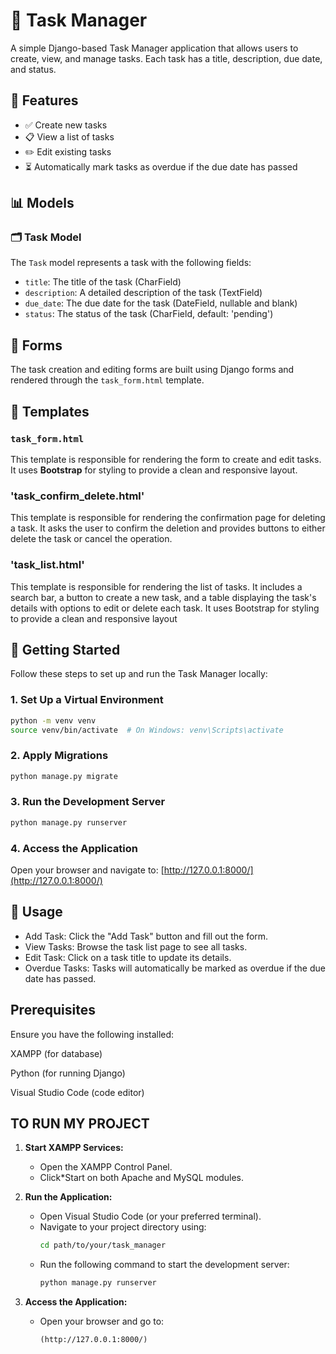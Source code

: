 # 📝 Task Manager

A simple Django-based Task Manager application that allows users to create, view, and manage tasks. Each task has a title, description, due date, and status.

## 📌 Features

- ✅ Create new tasks
- 📋 View a list of tasks
- ✏️ Edit existing tasks
- ⏳ Automatically mark tasks as overdue if the due date has passed

## 📊 Models

### 🗂️ Task Model

The `Task` model represents a task with the following fields:

- `title`: The title of the task (CharField)
- `description`: A detailed description of the task (TextField)
- `due_date`: The due date for the task (DateField, nullable and blank)
- `status`: The status of the task (CharField, default: 'pending')

## 📄 Forms

The task creation and editing forms are built using Django forms and rendered through the `task_form.html` template.

## 🎨 Templates

### `task_form.html`

This template is responsible for rendering the form to create and edit tasks. It uses **Bootstrap** for styling to provide a clean and responsive layout.

### 'task_confirm_delete.html'

This template is responsible for rendering the confirmation page for deleting a task. It asks the user to confirm the deletion and provides buttons to either delete the task or cancel the operation.

### 'task_list.html'

This template is responsible for rendering the list of tasks. It includes a search bar, a button to create a new task, and a table displaying the task's details with options to edit or delete each task. It uses Bootstrap for styling to provide a clean and responsive layout

## 🚀 Getting Started

Follow these steps to set up and run the Task Manager locally:

### 1. Set Up a Virtual Environment

```bash
python -m venv venv
source venv/bin/activate  # On Windows: venv\Scripts\activate
```

### 2. Apply Migrations

```bash
python manage.py migrate
```

### 3. Run the Development Server

```bash
python manage.py runserver
```

### 4. Access the Application

Open your browser and navigate to: [http://127.0.0.1:8000/](http://127.0.0.1:8000/)

## 📘 Usage

- Add Task: Click the "Add Task" button and fill out the form.
- View Tasks: Browse the task list page to see all tasks.
- Edit Task: Click on a task title to update its details.
- Overdue Tasks: Tasks will automatically be marked as overdue if the due date has passed.

## Prerequisites

Ensure you have the following installed:

XAMPP (for database)

Python (for running Django)

Visual Studio Code (code editor)

## TO RUN MY PROJECT

1. **Start XAMPP Services:**
    - Open the XAMPP Control Panel.
    - Click*Start on both Apache and MySQL modules.

2. **Run the Application:**
    - Open Visual Studio Code (or your preferred terminal).
    - Navigate to your project directory using:
      ```bash
      cd path/to/your/task_manager
      ```
    - Run the following command to start the development server:
      ```bash
      python manage.py runserver
      ```

3. **Access the Application:**
    - Open your browser and go to:
      ```
      (http://127.0.0.1:8000/)
      ```
